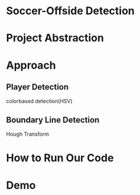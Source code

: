 # Soccer-Offside Detection

# Project Abstraction

# Approach
## Player Detection
colorbased detection(HSV)
## Boundary Line Detection
Hough Transform

# How to Run Our Code

# Demo




